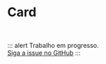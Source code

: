 # Card

<br>

::: alert Trabalho em progresso.  
[Siga a issue no GitHub](https://github.com/vue-a11y/vue-a11y.com/issues/13)
:::
